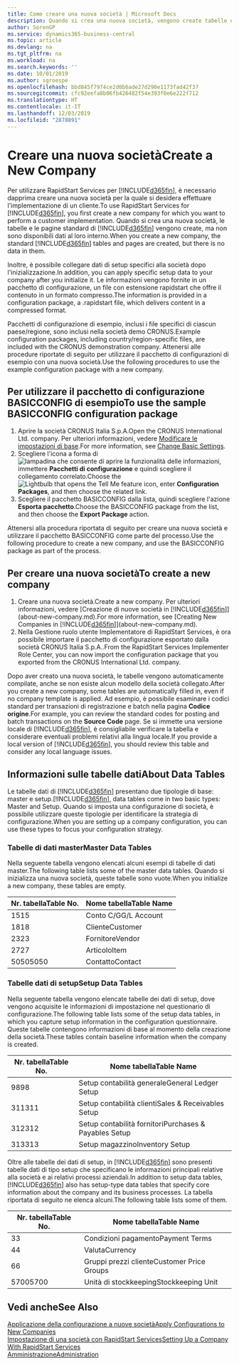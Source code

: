 ```yaml
---
title: Come creare una nuova società | Microsoft Docs
description: Quando si crea una nuova società, vengono create tabelle e pagine di RapidStart Services che non contengono dati.
author: SorenGP
ms.service: dynamics365-business-central
ms.topic: article
ms.devlang: na
ms.tgt_pltfrm: na
ms.workload: na
ms.search.keywords: ''
ms.date: 10/01/2019
ms.author: sgroespe
ms.openlocfilehash: bbd845f7974ce2d0b6ade27d290e1173fad42f37
ms.sourcegitcommit: cfc92eefa8b06fb426482f54e393f0e6e222f712
ms.translationtype: HT
ms.contentlocale: it-IT
ms.lasthandoff: 12/03/2019
ms.locfileid: "2878891"
---
```

# <a name="create-a-new-company"></a><span data-ttu-id="75781-103">Creare una nuova società</span><span class="sxs-lookup"><span data-stu-id="75781-103">Create a New Company</span></span>
<span data-ttu-id="75781-104">Per utilizzare RapidStart Services per [!INCLUDE[d365fin](includes/d365fin_md.md)], è necessario dapprima creare una nuova società per la quale si desidera effettuare l'implementazione di un cliente.</span><span class="sxs-lookup"><span data-stu-id="75781-104">To use RapidStart Services for [!INCLUDE[d365fin](includes/d365fin_md.md)], you first create a new company for which you want to perform a customer implementation.</span></span> <span data-ttu-id="75781-105">Quando si crea una nuova società, le tabelle e le pagine standard di [!INCLUDE[d365fin](includes/d365fin_md.md)] vengono create, ma non sono disponibili dati al loro interno.</span><span class="sxs-lookup"><span data-stu-id="75781-105">When you create a new company, the standard [!INCLUDE[d365fin](includes/d365fin_md.md)] tables and pages are created, but there is no data in them.</span></span>

<span data-ttu-id="75781-106">Inoltre, è possibile collegare dati di setup specifici alla società dopo l'inizializzazione.</span><span class="sxs-lookup"><span data-stu-id="75781-106">In addition, you can apply specific setup data to your company after you initialize it.</span></span> <span data-ttu-id="75781-107">Le informazioni vengono fornite in un pacchetto di configurazione, un file con estensione rapidstart che offre il contenuto in un formato compresso.</span><span class="sxs-lookup"><span data-stu-id="75781-107">The information is provided in a configuration package, a .rapidstart file, which delivers content in a compressed format.</span></span>  

<span data-ttu-id="75781-108">Pacchetti di configurazione di esempio, inclusi i file specifici di ciascun paese/regione, sono inclusi nella società demo CRONUS.</span><span class="sxs-lookup"><span data-stu-id="75781-108">Example configuration packages, including country/region-specific files, are included with the CRONUS demonstration company.</span></span> <span data-ttu-id="75781-109">Attenersi alle procedure riportate di seguito per utilizzare il pacchetto di configurazioni di esempio con una nuova società.</span><span class="sxs-lookup"><span data-stu-id="75781-109">Use the following procedures to use the example configuration package with a new company.</span></span>  

## <a name="to-use-the-sample-basicconfig-configuration-package"></a><span data-ttu-id="75781-110">Per utilizzare il pacchetto di configurazione BASICCONFIG di esempio</span><span class="sxs-lookup"><span data-stu-id="75781-110">To use the sample BASICCONFIG configuration package</span></span>  
1. <span data-ttu-id="75781-111">Aprire la società CRONUS Italia S.p.A.</span><span class="sxs-lookup"><span data-stu-id="75781-111">Open the CRONUS International Ltd. company.</span></span> <span data-ttu-id="75781-112">Per ulteriori informazioni, vedere [Modificare le impostazioni di base](ui-change-basic-settings.md).</span><span class="sxs-lookup"><span data-stu-id="75781-112">For more information, see [Change Basic Settings](ui-change-basic-settings.md).</span></span>
2. <span data-ttu-id="75781-113">Scegliere l'icona a forma di ![lampadina che consente di aprire la funzionalità delle informazioni](media/ui-search/search_small.png "Informazioni sull'operazione che si desidera eseguire"), immettere **Pacchetti di configurazione** e quindi scegliere il collegamento correlato.</span><span class="sxs-lookup"><span data-stu-id="75781-113">Choose the ![Lightbulb that opens the Tell Me feature](media/ui-search/search_small.png "Tell me what you want to do") icon, enter **Configuration Packages**, and then choose the related link.</span></span>  
3. <span data-ttu-id="75781-114">Scegliere il pacchetto BASICCONFIG dalla lista, quindi scegliere l'azione **Esporta pacchetto**.</span><span class="sxs-lookup"><span data-stu-id="75781-114">Choose the BASICCONFIG package from the list, and then choose the **Export Package** action.</span></span>  

<span data-ttu-id="75781-115">Attenersi alla procedura riportata di seguito per creare una nuova società e utilizzare il pacchetto BASICCONFIG come parte del processo.</span><span class="sxs-lookup"><span data-stu-id="75781-115">Use the following procedure to create a new company, and use the BASICCONFIG package as part of the process.</span></span>  

## <a name="to-create-a-new-company"></a><span data-ttu-id="75781-116">Per creare una nuova società</span><span class="sxs-lookup"><span data-stu-id="75781-116">To create a new company</span></span>  
1. <span data-ttu-id="75781-117">Creare una nuova società.</span><span class="sxs-lookup"><span data-stu-id="75781-117">Create a new company.</span></span> <span data-ttu-id="75781-118">Per ulteriori informazioni, vedere [Creazione di nuove società in [!INCLUDE[d365fin](includes/d365fin_md.md)]](about-new-company.md).</span><span class="sxs-lookup"><span data-stu-id="75781-118">For more information, see [Creating New Companies in [!INCLUDE[d365fin](includes/d365fin_md.md)]](about-new-company.md).</span></span>
2. <span data-ttu-id="75781-119">Nella Gestione ruolo utente Implementatore di RapidStart Services, è ora possibile importare il pacchetto di configurazione esportato dalla società CRONUS Italia S.p.A..</span><span class="sxs-lookup"><span data-stu-id="75781-119">From the RapidStart Services Implementer Role Center, you can now import the configuration package that you exported from the CRONUS International Ltd. company.</span></span>

<span data-ttu-id="75781-120">Dopo aver creato una nuova società, le tabelle vengono automaticamente compilate, anche se non esiste alcun modello della società collegato.</span><span class="sxs-lookup"><span data-stu-id="75781-120">After you create a new company, some tables are automatically filled in, even if no company template is applied.</span></span> <span data-ttu-id="75781-121">Ad esempio, è possibile esaminare i codici standard per transazioni di registrazione e batch nella pagina **Codice origine**.</span><span class="sxs-lookup"><span data-stu-id="75781-121">For example, you can review the standard codes for posting and batch transactions on the **Source Code** page.</span></span> <span data-ttu-id="75781-122">Se si immette una versione locale di [!INCLUDE[d365fin](includes/d365fin_md.md)], è consigliabile verificare la tabella e considerare eventuali problemi relativi alla lingua locale.</span><span class="sxs-lookup"><span data-stu-id="75781-122">If you provide a local version of [!INCLUDE[d365fin](includes/d365fin_md.md)], you should review this table and consider any local language issues.</span></span>

## <a name="about-data-tables"></a><span data-ttu-id="75781-123">Informazioni sulle tabelle dati</span><span class="sxs-lookup"><span data-stu-id="75781-123">About Data Tables</span></span>
<span data-ttu-id="75781-124">Le tabelle dati di [!INCLUDE[d365fin](includes/d365fin_md.md)] presentano due tipologie di base: master e setup.</span><span class="sxs-lookup"><span data-stu-id="75781-124">[!INCLUDE[d365fin](includes/d365fin_md.md)], data tables come in two basic types: Master and Setup.</span></span> <span data-ttu-id="75781-125">Quando si imposta una configurazione di società, è possibile utilizzare queste tipologie per identificare la strategia di configurazione.</span><span class="sxs-lookup"><span data-stu-id="75781-125">When you are setting up a company configuration, you can use these types to focus your configuration strategy.</span></span>  

### <a name="master-data-tables"></a><span data-ttu-id="75781-126">Tabelle di dati master</span><span class="sxs-lookup"><span data-stu-id="75781-126">Master Data Tables</span></span>  
<span data-ttu-id="75781-127">Nella seguente tabella vengono elencati alcuni esempi di tabelle di dati master.</span><span class="sxs-lookup"><span data-stu-id="75781-127">The following table lists some of the master data tables.</span></span> <span data-ttu-id="75781-128">Quando si inizializza una nuova società, queste tabelle sono vuote.</span><span class="sxs-lookup"><span data-stu-id="75781-128">When you initialize a new company, these tables are empty.</span></span>  

|<span data-ttu-id="75781-129">Nr. tabella</span><span class="sxs-lookup"><span data-stu-id="75781-129">Table No.</span></span>|<span data-ttu-id="75781-130">Nome tabella</span><span class="sxs-lookup"><span data-stu-id="75781-130">Table Name</span></span>|  
|-------------------|--------------------|  
|<span data-ttu-id="75781-131">15</span><span class="sxs-lookup"><span data-stu-id="75781-131">15</span></span>|<span data-ttu-id="75781-132">Conto C/G</span><span class="sxs-lookup"><span data-stu-id="75781-132">G/L Account</span></span>|  
|<span data-ttu-id="75781-133">18</span><span class="sxs-lookup"><span data-stu-id="75781-133">18</span></span>|<span data-ttu-id="75781-134">Cliente</span><span class="sxs-lookup"><span data-stu-id="75781-134">Customer</span></span>|  
|<span data-ttu-id="75781-135">23</span><span class="sxs-lookup"><span data-stu-id="75781-135">23</span></span>|<span data-ttu-id="75781-136">Fornitore</span><span class="sxs-lookup"><span data-stu-id="75781-136">Vendor</span></span>|  
|<span data-ttu-id="75781-137">27</span><span class="sxs-lookup"><span data-stu-id="75781-137">27</span></span>|<span data-ttu-id="75781-138">Articolo</span><span class="sxs-lookup"><span data-stu-id="75781-138">Item</span></span>|  
|<span data-ttu-id="75781-139">5050</span><span class="sxs-lookup"><span data-stu-id="75781-139">5050</span></span>|<span data-ttu-id="75781-140">Contatto</span><span class="sxs-lookup"><span data-stu-id="75781-140">Contact</span></span>|  

### <a name="setup-data-tables"></a><span data-ttu-id="75781-141">Tabelle dati di setup</span><span class="sxs-lookup"><span data-stu-id="75781-141">Setup Data Tables</span></span>  
<span data-ttu-id="75781-142">Nella seguente tabella vengono elencate tabelle dei dati di setup, dove vengono acquisite le informazioni di impostazione nel questionario di configurazione.</span><span class="sxs-lookup"><span data-stu-id="75781-142">The following table lists some of the setup data tables, in which you capture setup information in the configuration questionnaire.</span></span> <span data-ttu-id="75781-143">Queste tabelle contengono informazioni di base al momento della creazione della società.</span><span class="sxs-lookup"><span data-stu-id="75781-143">These tables contain baseline information when the company is created.</span></span>  

|<span data-ttu-id="75781-144">Nr. tabella</span><span class="sxs-lookup"><span data-stu-id="75781-144">Table No.</span></span>|<span data-ttu-id="75781-145">Nome tabella</span><span class="sxs-lookup"><span data-stu-id="75781-145">Table Name</span></span>|  
|-------------------|--------------------|  
|<span data-ttu-id="75781-146">98</span><span class="sxs-lookup"><span data-stu-id="75781-146">98</span></span>|<span data-ttu-id="75781-147">Setup contabilità generale</span><span class="sxs-lookup"><span data-stu-id="75781-147">General Ledger Setup</span></span>|  
|<span data-ttu-id="75781-148">311</span><span class="sxs-lookup"><span data-stu-id="75781-148">311</span></span>|<span data-ttu-id="75781-149">Setup contabilità clienti</span><span class="sxs-lookup"><span data-stu-id="75781-149">Sales & Receivables Setup</span></span>|  
|<span data-ttu-id="75781-150">312</span><span class="sxs-lookup"><span data-stu-id="75781-150">312</span></span>|<span data-ttu-id="75781-151">Setup contabilità fornitori</span><span class="sxs-lookup"><span data-stu-id="75781-151">Purchases & Payables Setup</span></span>|  
|<span data-ttu-id="75781-152">313</span><span class="sxs-lookup"><span data-stu-id="75781-152">313</span></span>|<span data-ttu-id="75781-153">Setup magazzino</span><span class="sxs-lookup"><span data-stu-id="75781-153">Inventory Setup</span></span>|  

<span data-ttu-id="75781-154">Oltre alle tabelle dei dati di setup, in [!INCLUDE[d365fin](includes/d365fin_md.md)] sono presenti tabelle dati di tipo setup che specificano le informazioni principali relative alla società e ai relativi processi aziendali.</span><span class="sxs-lookup"><span data-stu-id="75781-154">In addition to setup data tables, [!INCLUDE[d365fin](includes/d365fin_md.md)] also has setup-type data tables that specify core information about the company and its business processes.</span></span> <span data-ttu-id="75781-155">La tabella riportata di seguito ne elenca alcuni.</span><span class="sxs-lookup"><span data-stu-id="75781-155">The following table lists some of them.</span></span>  

|<span data-ttu-id="75781-156">Nr. tabella</span><span class="sxs-lookup"><span data-stu-id="75781-156">Table No.</span></span>|<span data-ttu-id="75781-157">Nome tabella</span><span class="sxs-lookup"><span data-stu-id="75781-157">Table Name</span></span>|  
|-------------------|--------------------|  
|<span data-ttu-id="75781-158">3</span><span class="sxs-lookup"><span data-stu-id="75781-158">3</span></span>|<span data-ttu-id="75781-159">Condizioni pagamento</span><span class="sxs-lookup"><span data-stu-id="75781-159">Payment Terms</span></span>|  
|<span data-ttu-id="75781-160">4</span><span class="sxs-lookup"><span data-stu-id="75781-160">4</span></span>|<span data-ttu-id="75781-161">Valuta</span><span class="sxs-lookup"><span data-stu-id="75781-161">Currency</span></span>|  
|<span data-ttu-id="75781-162">6</span><span class="sxs-lookup"><span data-stu-id="75781-162">6</span></span>|<span data-ttu-id="75781-163">Gruppi prezzi cliente</span><span class="sxs-lookup"><span data-stu-id="75781-163">Customer Price Groups</span></span>|  
|<span data-ttu-id="75781-164">5700</span><span class="sxs-lookup"><span data-stu-id="75781-164">5700</span></span>|<span data-ttu-id="75781-165">Unità di stockkeeping</span><span class="sxs-lookup"><span data-stu-id="75781-165">Stockkeeping Unit</span></span>|

  

## <a name="see-also"></a><span data-ttu-id="75781-166">Vedi anche</span><span class="sxs-lookup"><span data-stu-id="75781-166">See Also</span></span>  
[<span data-ttu-id="75781-167">Applicazione della configurazione a nuove società</span><span class="sxs-lookup"><span data-stu-id="75781-167">Apply Configurations to New Companies</span></span>](admin-apply-configuration-to-new-companies.md)  
[<span data-ttu-id="75781-168">Impostazione di una società con RapidStart Services</span><span class="sxs-lookup"><span data-stu-id="75781-168">Setting Up a Company With RapidStart Services</span></span>](admin-set-up-a-company-with-rapidstart.md)  
[<span data-ttu-id="75781-169">Amministrazione</span><span class="sxs-lookup"><span data-stu-id="75781-169">Administration</span></span>](admin-setup-and-administration.md)
